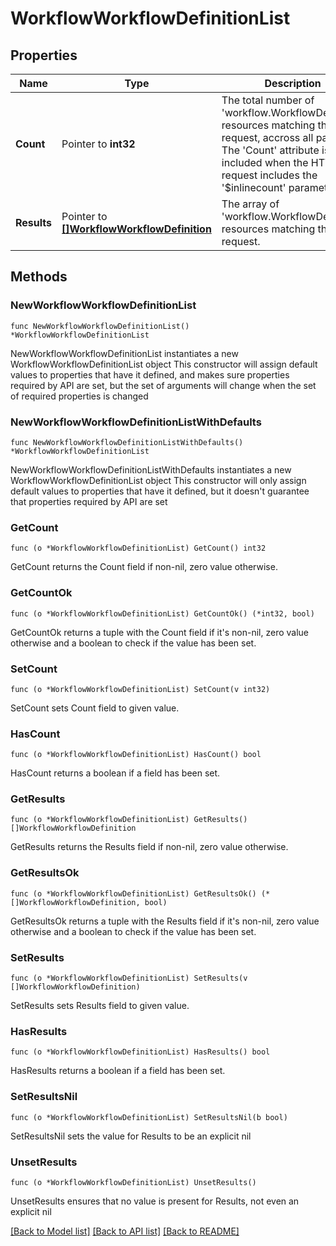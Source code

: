 # WorkflowWorkflowDefinitionList

## Properties

Name | Type | Description | Notes
------------ | ------------- | ------------- | -------------
**Count** | Pointer to **int32** | The total number of &#39;workflow.WorkflowDefinition&#39; resources matching the request, accross all pages. The &#39;Count&#39; attribute is included when the HTTP GET request includes the &#39;$inlinecount&#39; parameter. | [optional] 
**Results** | Pointer to [**[]WorkflowWorkflowDefinition**](workflow.WorkflowDefinition.md) | The array of &#39;workflow.WorkflowDefinition&#39; resources matching the request. | [optional] 

## Methods

### NewWorkflowWorkflowDefinitionList

`func NewWorkflowWorkflowDefinitionList() *WorkflowWorkflowDefinitionList`

NewWorkflowWorkflowDefinitionList instantiates a new WorkflowWorkflowDefinitionList object
This constructor will assign default values to properties that have it defined,
and makes sure properties required by API are set, but the set of arguments
will change when the set of required properties is changed

### NewWorkflowWorkflowDefinitionListWithDefaults

`func NewWorkflowWorkflowDefinitionListWithDefaults() *WorkflowWorkflowDefinitionList`

NewWorkflowWorkflowDefinitionListWithDefaults instantiates a new WorkflowWorkflowDefinitionList object
This constructor will only assign default values to properties that have it defined,
but it doesn't guarantee that properties required by API are set

### GetCount

`func (o *WorkflowWorkflowDefinitionList) GetCount() int32`

GetCount returns the Count field if non-nil, zero value otherwise.

### GetCountOk

`func (o *WorkflowWorkflowDefinitionList) GetCountOk() (*int32, bool)`

GetCountOk returns a tuple with the Count field if it's non-nil, zero value otherwise
and a boolean to check if the value has been set.

### SetCount

`func (o *WorkflowWorkflowDefinitionList) SetCount(v int32)`

SetCount sets Count field to given value.

### HasCount

`func (o *WorkflowWorkflowDefinitionList) HasCount() bool`

HasCount returns a boolean if a field has been set.

### GetResults

`func (o *WorkflowWorkflowDefinitionList) GetResults() []WorkflowWorkflowDefinition`

GetResults returns the Results field if non-nil, zero value otherwise.

### GetResultsOk

`func (o *WorkflowWorkflowDefinitionList) GetResultsOk() (*[]WorkflowWorkflowDefinition, bool)`

GetResultsOk returns a tuple with the Results field if it's non-nil, zero value otherwise
and a boolean to check if the value has been set.

### SetResults

`func (o *WorkflowWorkflowDefinitionList) SetResults(v []WorkflowWorkflowDefinition)`

SetResults sets Results field to given value.

### HasResults

`func (o *WorkflowWorkflowDefinitionList) HasResults() bool`

HasResults returns a boolean if a field has been set.

### SetResultsNil

`func (o *WorkflowWorkflowDefinitionList) SetResultsNil(b bool)`

 SetResultsNil sets the value for Results to be an explicit nil

### UnsetResults
`func (o *WorkflowWorkflowDefinitionList) UnsetResults()`

UnsetResults ensures that no value is present for Results, not even an explicit nil

[[Back to Model list]](../README.md#documentation-for-models) [[Back to API list]](../README.md#documentation-for-api-endpoints) [[Back to README]](../README.md)


